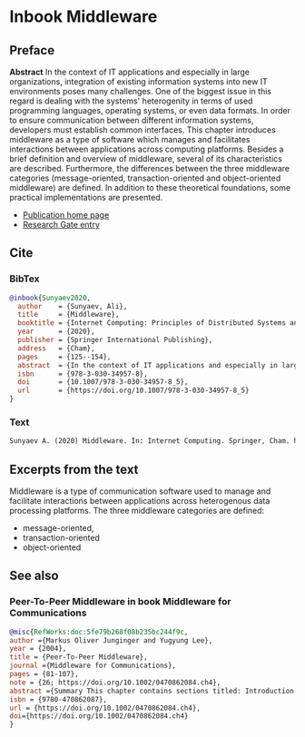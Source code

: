 # Inbook Middleware

## Preface

**Abstract** In the context of IT applications and especially in large organizations, integration of existing information systems into new IT environments poses many challenges. One of the biggest issue in this regard is dealing with the systems' heterogenity in terms of used programming languages, operating systems, or even data formats. In order to ensure communication between different information systems, developers must establish common interfaces. This chapter introduces middleware as a type of software which manages and facilitates interactions between applications across computing platforms. Besides a brief definition and overview of middleware, several of its characteristics are described. Furthermore, the differences between the three middleware categories (message-oriented, transaction-oriented and object-oriented middleware) are defined. In addition to these theoretical foundations, some practical implementations are presented.

- [Publication home page](https://link.springer.com/chapter/10.1007%2F978-3-030-34957-8_5)
- [Research Gate entry](https://www.researchgate.net/publication/339225525_Middleware)

## Cite

### BibTex

```bib
@inbook{Sunyaev2020,
  author    = {Sunyaev, Ali},
  title     = {Middleware},
  booktitle = {Internet Computing: Principles of Distributed Systems and Emerging Internet-Based Technologies},
  year      = {2020},
  publisher = {Springer International Publishing},
  address   = {Cham},
  pages     = {125--154},
  abstract  = {In the context of IT applications and especially in large organizations, integration of existing information systems into new IT environments poses many challenges. One of the biggest issue in this regard is dealing with the systems' heterogenity in terms of used programming languages, operating systems, or even data formats. In order to ensure communication between different information systems, developers must establish common interfaces. This chapter introduces middleware as a type of software which manages and facilitates interactions between applications across computing platforms. Besides a brief definition and overview of middleware, several of its characteristics are described. Furthermore, the differences between the three middleware categories (message-oriented, transaction-oriented and object-oriented middleware) are defined. In addition to these theoretical foundations, some practical implementations are presented.},
  isbn      = {978-3-030-34957-8},
  doi       = {10.1007/978-3-030-34957-8_5},
  url       = {https://doi.org/10.1007/978-3-030-34957-8_5}
}
```

### Text

```txt
Sunyaev A. (2020) Middleware. In: Internet Computing. Springer, Cham. https://doi.org/10.1007/978-3-030-34957-8_5
```

## Excerpts from the text

Middleware is a type of communication software used to manage and facilitate interactions between applications across heterogenous data processing platforms.
The three middleware categories are defined:

- message-oriented,
- transaction-oriented
- object-oriented

## See also

### Peer-To-Peer Middleware in book Middleware for Communications

```bib
@misc{RefWorks:doc:5fe79b268f08b235bc244f9c,
author ={Markus Oliver Junginger and Yugyung Lee},
year = {2004},
title = {Peer-To-Peer Middleware},
journal ={Middleware for Communications},
pages = {81-107},
note = {26; https://doi.org/10.1002/0470862084.ch4},
abstract ={Summary This chapter contains sections titled: Introduction JXTA P2P Messaging System Hybrid Middleware ? a Conceptual Proposal Conclusion Bibliography},
isbn = {9780-470862087},
url = {https://doi.org/10.1002/0470862084.ch4},
doi={https://doi.org/10.1002/0470862084.ch4}
}
```
